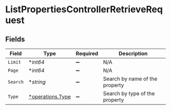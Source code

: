 # ListPropertiesControllerRetrieveRequest


## Fields

| Field                                               | Type                                                | Required                                            | Description                                         |
| --------------------------------------------------- | --------------------------------------------------- | --------------------------------------------------- | --------------------------------------------------- |
| `Limit`                                             | **int64*                                            | :heavy_minus_sign:                                  | N/A                                                 |
| `Page`                                              | **int64*                                            | :heavy_minus_sign:                                  | N/A                                                 |
| `Search`                                            | **string*                                           | :heavy_minus_sign:                                  | Search by name of the property                      |
| `Type`                                              | [*operations.Type](../../models/operations/type.md) | :heavy_minus_sign:                                  | Search by type of the property                      |